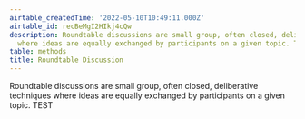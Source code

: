 ```yaml
---
airtable_createdTime: '2022-05-10T10:49:11.000Z'
airtable_id: recBeMgI2HIkj4cQw
description: Roundtable discussions are small group, often closed, deliberative techniques
  where ideas are equally exchanged by participants on a given topic. TEST
table: methods
title: Roundtable Discussion
---
```


Roundtable discussions are small group, often closed, deliberative techniques where ideas are equally exchanged by participants on a given topic. TEST